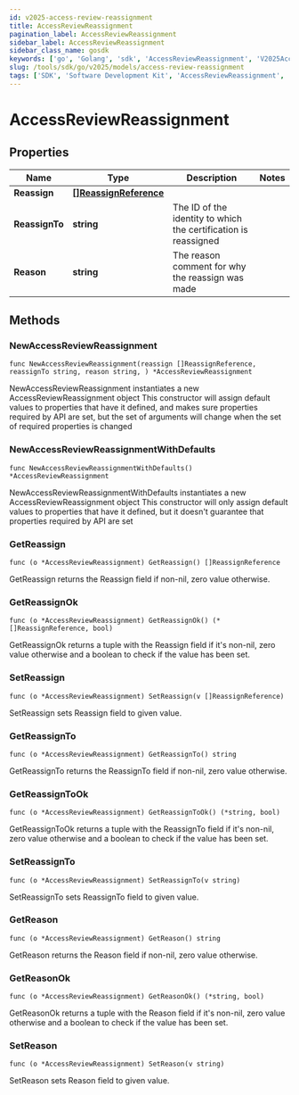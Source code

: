 ```yaml
---
id: v2025-access-review-reassignment
title: AccessReviewReassignment
pagination_label: AccessReviewReassignment
sidebar_label: AccessReviewReassignment
sidebar_class_name: gosdk
keywords: ['go', 'Golang', 'sdk', 'AccessReviewReassignment', 'V2025AccessReviewReassignment'] 
slug: /tools/sdk/go/v2025/models/access-review-reassignment
tags: ['SDK', 'Software Development Kit', 'AccessReviewReassignment', 'V2025AccessReviewReassignment']
---
```


# AccessReviewReassignment

## Properties

Name | Type | Description | Notes
------------ | ------------- | ------------- | -------------
**Reassign** | [**[]ReassignReference**](reassign-reference) |  | 
**ReassignTo** | **string** | The ID of the identity to which the certification is reassigned | 
**Reason** | **string** | The reason comment for why the reassign was made | 

## Methods

### NewAccessReviewReassignment

`func NewAccessReviewReassignment(reassign []ReassignReference, reassignTo string, reason string, ) *AccessReviewReassignment`

NewAccessReviewReassignment instantiates a new AccessReviewReassignment object
This constructor will assign default values to properties that have it defined,
and makes sure properties required by API are set, but the set of arguments
will change when the set of required properties is changed

### NewAccessReviewReassignmentWithDefaults

`func NewAccessReviewReassignmentWithDefaults() *AccessReviewReassignment`

NewAccessReviewReassignmentWithDefaults instantiates a new AccessReviewReassignment object
This constructor will only assign default values to properties that have it defined,
but it doesn't guarantee that properties required by API are set

### GetReassign

`func (o *AccessReviewReassignment) GetReassign() []ReassignReference`

GetReassign returns the Reassign field if non-nil, zero value otherwise.

### GetReassignOk

`func (o *AccessReviewReassignment) GetReassignOk() (*[]ReassignReference, bool)`

GetReassignOk returns a tuple with the Reassign field if it's non-nil, zero value otherwise
and a boolean to check if the value has been set.

### SetReassign

`func (o *AccessReviewReassignment) SetReassign(v []ReassignReference)`

SetReassign sets Reassign field to given value.


### GetReassignTo

`func (o *AccessReviewReassignment) GetReassignTo() string`

GetReassignTo returns the ReassignTo field if non-nil, zero value otherwise.

### GetReassignToOk

`func (o *AccessReviewReassignment) GetReassignToOk() (*string, bool)`

GetReassignToOk returns a tuple with the ReassignTo field if it's non-nil, zero value otherwise
and a boolean to check if the value has been set.

### SetReassignTo

`func (o *AccessReviewReassignment) SetReassignTo(v string)`

SetReassignTo sets ReassignTo field to given value.


### GetReason

`func (o *AccessReviewReassignment) GetReason() string`

GetReason returns the Reason field if non-nil, zero value otherwise.

### GetReasonOk

`func (o *AccessReviewReassignment) GetReasonOk() (*string, bool)`

GetReasonOk returns a tuple with the Reason field if it's non-nil, zero value otherwise
and a boolean to check if the value has been set.

### SetReason

`func (o *AccessReviewReassignment) SetReason(v string)`

SetReason sets Reason field to given value.




